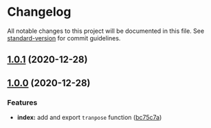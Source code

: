 # Changelog

All notable changes to this project will be documented in this file. See [standard-version](https://github.com/conventional-changelog/standard-version) for commit guidelines.

## [1.0.1](https://github.com/remarkablemark/matrix-transpose/compare/v1.0.0...v1.0.1) (2020-12-28)

## [1.0.0](https://github.com/remarkablemark/matrix-transpose/tree/v1.0.0) (2020-12-28)

### Features

- **index:** add and export `tranpose` function ([bc75c7a](https://github.com/remarkablemark/matrix-transpose/commit/bc75c7aa505a87d104437c6e8175615c1518fae3))
